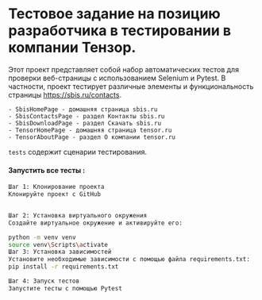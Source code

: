 # Тестовое задание на позицию разработчика в тестировании в компании Тензор.

Этот проект представляет собой набор автоматических тестов для проверки веб-страницы с использованием Selenium и Pytest. В частности, проект тестирует различные элементы и функциональность страницы https://sbis.ru/contacts.

```
- SbisHomePage - домашняя страница sbis.ru
- SbisContactsPage - раздел Контакты sbis.ru
- SbisDownloadPage - раздел Скачать sbis.ru
- TensorHomePage - домашняя страница tensor.ru
- TensorAboutPage - раздел О компании tensor.ru
```

`tests` содержит сценарии тестирования.

#### Запустить все тесты : 
```sh
Шаг 1: Клонирование проекта
Клонируйте проект с GitHub


Шаг 2: Установка виртуального окружения
Создайте виртуальное окружение и активируйте его:

python -m venv venv
source venv\Scripts\activate
Шаг 3: Установка зависимостей
Установите необходимые зависимости с помощью файла requirements.txt:
pip install -r requirements.txt

Шаг 4: Запуск тестов
Запустите тесты с помощью Pytest
```
